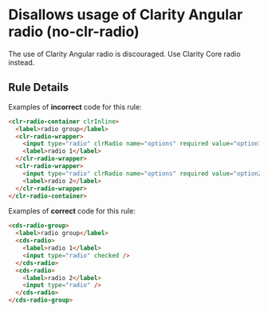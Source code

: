 # Disallows usage of Clarity Angular radio (no-clr-radio)

The use of Clarity Angular radio is discouraged. Use Clarity Core radio instead.

## Rule Details

Examples of **incorrect** code for this rule:

```html
<clr-radio-container clrInline>
  <label>radio group</label>
  <clr-radio-wrapper>
    <input type="radio" clrRadio name="options" required value="option1" [(ngModel)]="options" />
    <label>radio 1</label>
  </clr-radio-wrapper>
  <clr-radio-wrapper>
    <input type="radio" clrRadio name="options" required value="option2" [(ngModel)]="options" />
    <label>radio 2</label>
  </clr-radio-wrapper>
</clr-radio-container>
```

Examples of **correct** code for this rule:

```html
<cds-radio-group>
  <label>radio group</label>
  <cds-radio>
    <label>radio 1</label>
    <input type="radio" checked />
  </cds-radio>
  <cds-radio>
    <label>radio 2</label>
    <input type="radio" />
  </cds-radio>
</cds-radio-group>
```
